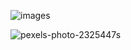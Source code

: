 ![images](https://docs-api-qa.cloudlabs.ai/repos/raw.githubusercontent.com/Rabin-spektra/Demo-Repo/main/196993496zpeJ/images/images.jpg?token=8b2t1Sg45N8JBe8QNwBlyhJq)

![pexels-photo-2325447s](https://docs-api-qa.cloudlabs.ai/repos/raw.githubusercontent.com/Rabin-spektra/Demo-Repo/main/196993496zpeJ/images/pexels-photo-2325447.jpeg?token=8b2t1Sg45N8JBe8QNwBlyhJq)

<question source="labguidepage0016LegMnhd" />
